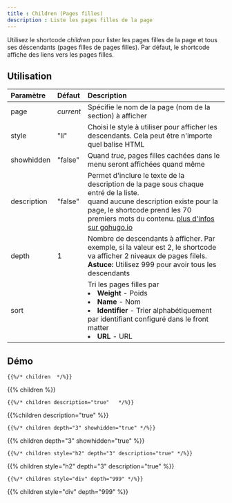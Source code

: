 ```yaml
---
title : Children (Pages filles)
description : Liste les pages filles de la page
---
```


Utilisez le shortcode *children* pour lister les pages filles de la page et tous ses déscendants (pages filles de pages filles). Par défaut, le shortcode affiche des liens vers les pages filles.

## Utilisation

| Paramètre | Défaut | Description |
|:--|:--|:--|
| page | _current_ | Spécifie le nom de la page (nom de la section) à afficher |
| style | "li" | Choisi le style à utiliser pour afficher les descendants. Cela peut être n'importe quel balise HTML |
| showhidden | "false" | Quand *true*, pages filles cachées dans le menu seront affichées quand même |
| description  | "false" | Permet d'inclure le texte de la description de la page sous chaque entré de la liste.<br/>quand aucune description existe pour la page, le shortcode prend les 70 premiers mots du contenu. [plus d'infos sur gohugo.io](https://gohugo.io/content/summaries/)  |
| depth | 1 | Nombre de descendants à afficher. Par exemple, si la valeur est 2, le shortcode va afficher 2 niveaux de pages filels. <br/> **Astuce:** Utilisez 999 pour avoir tous les descendants|
| sort | <rien> | Tri les pages filles par<br><li><strong>Weight</strong> - Poids</li><li><strong>Name</strong> - Nom</li><li><strong>Identifier</strong> - Trier alphabétiquement par identifiant configuré dans le front matter</li><li><strong>URL</strong> - URL</li> |

## Démo

	{{%/* children  */%}}

{{% children %}}

	{{%/* children description="true"   */%}}

{{%children description="true"   %}}

	{{%/* children depth="3" showhidden="true" */%}}

{{% children depth="3" showhidden="true" %}}

	{{%/* children style="h2" depth="3" description="true" */%}}

{{% children style="h2" depth="3" description="true" %}}

	{{%/* children style="div" depth="999" */%}}

{{% children style="div" depth="999" %}}






